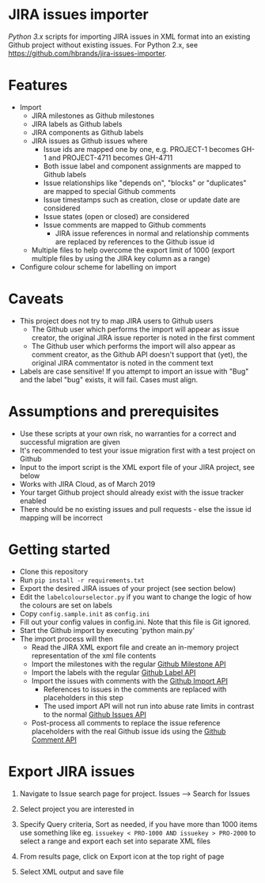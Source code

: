 # JIRA issues importer

*Python 3.x* scripts for importing JIRA issues in XML format into an existing Github project without existing issues.  For Python 2.x, see https://github.com/hbrands/jira-issues-importer.

# Features

* Import
  * JIRA milestones as Github milestones
  * JIRA labels as Github labels
  * JIRA components as Github labels
  * JIRA issues as Github issues where
    * Issue ids are mapped one by one, e.g. PROJECT-1 becomes GH-1 and PROJECT-4711 becomes GH-4711
    * Both issue label and component assignments are mapped to Github labels
    * Issue relationships like "depends on", "blocks" or "duplicates" are mapped to special Github comments
    * Issue timestamps such as creation, close or update date are considered
    * Issue states (open or closed) are considered
    * Issue comments are mapped to Github comments
      * JIRA issue references in normal and relationship comments are replaced by references to the Github issue id    
  * Multiple files to help overcome the export limit of 1000 (export multiple files by using the JIRA key column as a range)    
* Configure colour scheme for labelling on import

# Caveats
 * This project does not try to map JIRA users to Github users
   * The Github user which performs the import will appear as issue creator, the original JIRA issue reporter is noted in the first comment
   * The Github user which performs the import will also appear as comment creator, as the Github API doesn't support that (yet),
     the original JIRA commentator is noted in the comment text
 * Labels are case sensitive!  If you attempt to import an issue with "Bug" and the label "bug" exists, it will fail.  Cases must align.

# Assumptions and prerequisites

* Use these scripts at your own risk, no warranties for a correct and successful migration are given
* It's recommended to test your issue migration first with a test project on Github
* Input to the import script is the XML export file of your JIRA project, see below
* Works with JIRA Cloud, as of March 2019
* Your target Github project should already exist with the issue tracker enabled
* There should be no existing issues and pull requests - else the issue id mapping will be incorrect

# Getting started

* Clone this repository
* Run `pip install -r requirements.txt`
* Export the desired JIRA issues of your project (see section below)
* Edit the `labelcolourselector.py` if you want to change the logic of how the colours are set on labels
* Copy `config.sample.init` as `config.ini`
* Fill out your config values in config.ini.  Note that this file is Git ignored.
* Start the Github import by executing 'python main.py'
* The import process will then
  * Read the JIRA XML export file and create an in-memory project representation of the xml file contents
  * Import the milestones with the regular [Github Milestone API](https://developer.github.com/v3/issues/milestones/)
  * Import the labels with the regular [Github Label API](https://developer.github.com/v3/issues/labels/)
  * Import the issues with comments with the [Github Import API](https://gist.github.com/jonmagic/5282384165e0f86ef105)
    * References to issues in the comments are replaced with placeholders in this step
    * The used import API will not run into abuse rate limits in contrast to the normal [Github Issues API](https://developer.github.com/v3/issues/)
  * Post-process all comments to replace the issue reference placeholders with the real Github issue ids using the [Github Comment API](https://developer.github.com/v3/issues/comments/)

# Export JIRA issues

1. Navigate to Issue search page for project. Issues --> Search for Issues

1. Select project you are interested in

1. Specify Query criteria, Sort as needed, if you have more than 1000 items use something like eg. `issuekey < PRO-1000 AND issuekey > PRO-2000` to select a range and export each set into separate XML files

1. From results page, click on Export icon at the top right of page

1. Select XML output and save file
